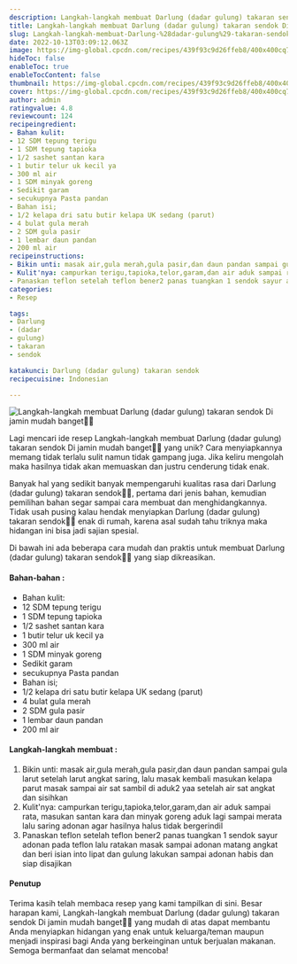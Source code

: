 ```yaml
---
description: Langkah-langkah membuat Darlung (dadar gulung) takaran sendok Di jamin mudah banget"
title: Langkah-langkah membuat Darlung (dadar gulung) takaran sendok Di jamin mudah banget
slug: Langkah-langkah-membuat-Darlung-%28dadar-gulung%29-takaran-sendok-Di-jamin-mudah-banget
date: 2022-10-13T03:09:12.063Z
image: https://img-global.cpcdn.com/recipes/439f93c9d26ffeb8/400x400cq70/photo.jpg
hideToc: false
enableToc: true
enableTocContent: false
thumbnail: https://img-global.cpcdn.com/recipes/439f93c9d26ffeb8/400x400cq70/photo.jpg
cover: https://img-global.cpcdn.com/recipes/439f93c9d26ffeb8/400x400cq70/photo.jpg
author: admin
ratingvalue: 4.8
reviewcount: 124
recipeingredient:
- Bahan kulit:
- 12 SDM tepung terigu
- 1 SDM tepung tapioka
- 1/2 sashet santan kara
- 1 butir telur uk kecil ya
- 300 ml air
- 1 SDM minyak goreng
- Sedikit garam
- secukupnya Pasta pandan
- Bahan isi;
- 1/2 kelapa dri satu butir kelapa UK sedang (parut)
- 4 bulat gula merah
- 2 SDM gula pasir
- 1 lembar daun pandan
- 200 ml air
recipeinstructions:
- Bikin unti: masak air,gula merah,gula pasir,dan daun pandan sampai gula larut setelah larut angkat saring, lalu masak kembali masukan kelapa parut masak sampai air sat sambil di aduk2 yaa setelah air sat angkat dan sisihkan
- Kulit'nya: campurkan terigu,tapioka,telor,garam,dan air aduk sampai rata, masukan santan kara dan minyak goreng aduk lagi sampai merata lalu saring adonan agar hasilnya halus tidak bergerindil
- Panaskan teflon setelah teflon bener2 panas tuangkan 1 sendok sayur adonan pada teflon lalu ratakan masak sampai adonan matang angkat dan beri isian into lipat dan gulung lakukan sampai adonan habis dan siap disajikan
categories:
- Resep

tags:
- Darlung
- (dadar
- gulung)
- takaran
- sendok

katakunci: Darlung (dadar gulung) takaran sendok
recipecuisine: Indonesian

---
```


![Langkah-langkah membuat Darlung (dadar gulung) takaran sendok Di jamin mudah banget👩‍🍳](https://img-global.cpcdn.com/recipes/439f93c9d26ffeb8/400x400cq70/photo.jpg)

Lagi mencari ide resep Langkah-langkah membuat Darlung (dadar gulung) takaran sendok Di jamin mudah banget👩‍🍳 yang unik? Cara menyiapkannya memang tidak terlalu sulit namun tidak gampang juga. Jika keliru mengolah maka hasilnya tidak akan memuaskan dan justru cenderung tidak enak.

Banyak hal yang sedikit banyak mempengaruhi kualitas rasa dari Darlung (dadar gulung) takaran sendok👩‍🍳, pertama dari jenis bahan, kemudian pemilihan bahan segar sampai cara membuat dan menghidangkannya. Tidak usah pusing kalau hendak menyiapkan Darlung (dadar gulung) takaran sendok👩‍🍳 enak di rumah, karena asal sudah tahu triknya maka hidangan ini bisa jadi sajian spesial.

Di bawah ini ada beberapa cara mudah dan praktis untuk membuat Darlung (dadar gulung) takaran sendok👩‍🍳 yang siap dikreasikan.

<!--inarticleads1-->

#### Bahan-bahan :

- Bahan kulit:
- 12 SDM tepung terigu
- 1 SDM tepung tapioka
- 1/2 sashet santan kara
- 1 butir telur uk kecil ya
- 300 ml air
- 1 SDM minyak goreng
- Sedikit garam
- secukupnya Pasta pandan
- Bahan isi;
- 1/2 kelapa dri satu butir kelapa UK sedang (parut)
- 4 bulat gula merah
- 2 SDM gula pasir
- 1 lembar daun pandan
- 200 ml air

<!--inarticleads2-->

#### Langkah-langkah membuat :

1. Bikin unti: masak air,gula merah,gula pasir,dan daun pandan sampai gula larut setelah larut angkat saring, lalu masak kembali masukan kelapa parut masak sampai air sat sambil di aduk2 yaa setelah air sat angkat dan sisihkan
1. Kulit'nya: campurkan terigu,tapioka,telor,garam,dan air aduk sampai rata, masukan santan kara dan minyak goreng aduk lagi sampai merata lalu saring adonan agar hasilnya halus tidak bergerindil
1. Panaskan teflon setelah teflon bener2 panas tuangkan 1 sendok sayur adonan pada teflon lalu ratakan masak sampai adonan matang angkat dan beri isian into lipat dan gulung lakukan sampai adonan habis dan siap disajikan

#### Penutup

Terima kasih telah membaca resep yang kami tampilkan di sini. Besar harapan kami, Langkah-langkah membuat Darlung (dadar gulung) takaran sendok Di jamin mudah banget👩‍🍳 yang mudah di atas dapat membantu Anda menyiapkan hidangan yang enak untuk keluarga/teman maupun menjadi inspirasi bagi Anda yang berkeinginan untuk berjualan makanan. Semoga bermanfaat dan selamat mencoba!